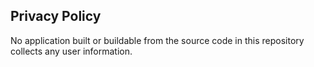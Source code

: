 ## Privacy Policy

No application built or buildable from the source code in this repository collects any user information.
